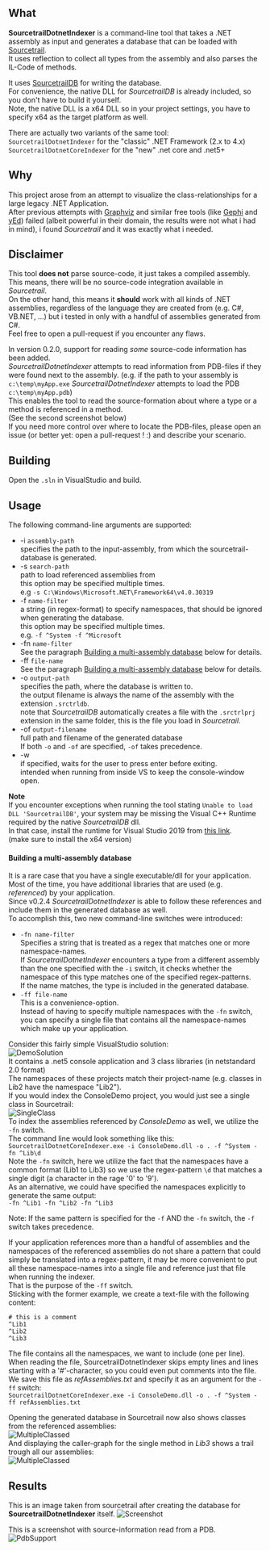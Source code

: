 ﻿What
----
**SourcetrailDotnetIndexer** is a command-line tool that takes a .NET assembly as input and generates a database that can be loaded with [Sourcetrail](https://www.sourcetrail.com/).  
It uses reflection to collect all types from the assembly and also parses the IL-Code of methods.

It uses [SourcetrailDB](https://github.com/CoatiSoftware/SourcetrailDB) for writing the database.  
For convenience, the native DLL for *SourcetrailDB* is already included, so you don't have to build it yourself.  
Note, the native DLL is a x64 DLL so in your project settings, you have to specify x64 as the target platform as well.

There are actually two variants of the same tool:  
`SourcetrailDotnetIndexer` for the "classic" .NET Framework (2.x to 4.x)  
`SourcetrailDotnetCoreIndexer` for the "new" .net core and .net5+

Why
---
This project arose from an attempt to visualize the class-relationships for a large legacy .NET Application.  
After previous attempts with [Graphviz](https://graphviz.org/) and similar free tools (like [Gephi](https://gephi.org/) and [yEd](https://www.yworks.com/products/yed)) failed
(albeit powerful in their domain, the results were not what i had in mind), i found *Sourcetrail* and it was exactly what i needed.

Disclaimer
----------
This tool **does not** parse source-code, it just takes a compiled assembly.  
This means, there will be no source-code integration available in *Sourcetrail*.  
On the other hand, this means it **should** work with all kinds of .NET assemblies, 
regardless of the language they are created from (e.g. C#, VB.NET, ...)
but i tested in only with a handful of assemblies generated from C#.  
Feel free to open a pull-request if you encounter any flaws.

In version 0.2.0, support for reading *some* source-code information has been added.  
*SourcetrailDotnetIndexer* attempts to read information from PDB-files if they were found next to the assembly.
(e.g. if the path to your assembly is `c:\temp\myApp.exe` *SourcetrailDotnetIndexer* attempts to load the PDB `c:\temp\myApp.pdb`)  
This enables the tool to read the source-formation about where a type or a method is referenced in a method.  
(See the second screenshot below)  
If you need more control over where to locate the PDB-files, please open an issue (or better yet: open a pull-request ! :) and describe your scenario.

Building
--------
Open the `.sln` in VisualStudio and build.

Usage
-----
The following command-line arguments are supported:

* -i `assembly-path`   
  specifies the path to the input-assembly, from which the sourcetrail-database is generated.
* -s `search-path`  
  path to load referenced assemblies from   
  this option may be specified multiple times.  
  e.g `-s C:\Windows\Microsoft.NET\Framework64\v4.0.30319`
* -f `name-filter`  
  a string (in regex-format) to specify namespaces, that should be ignored when generating the database.   
  this option may be specified multiple times.   
  e.g. `-f ^System -f ^Microsoft`
* -fn `name-filter`  
  See the paragraph [Building a multi-assembly database](#Building-a-multi-assembly-database) below for details.
* -ff `file-name`  
  See the paragraph [Building a multi-assembly database](#Building-a-multi-assembly-database) below for details.
* -o `output-path`  
  specifies the path, where the database is written to.  
  the output filename is always the name of the assembly with the extension `.srctrldb`.  
  note that *SourcetrailDB* automatically creates a file with the `.srctrlprj` extension in the same folder,
  this is the file you load in *Sourcetrail*.
* -of `output-filename`  
  full path and filename of the generated database  
  If both `-o` and `-of` are specified, `-of` takes precedence.
* -w  
  if specified, waits for the user to press enter before exiting.  
  intended when running from inside VS to keep the console-window open.

**Note**  
If you encounter exceptions when running the tool stating `Unable to load DLL 'SourcetrailDB'`,
your system may be missing the Visual C++ Runtime required by the native *SourcetrailDB* dll.  
In that case, install the runtime for Visual Studio 2019 from [this link](https://support.microsoft.com/en-us/help/2977003/the-latest-supported-visual-c-downloads).  
(make sure to install the x64 version)

#### Building a multi-assembly database
It is a rare case that you have a single executable/dll for your application.  
Most of the time, you have additional libraries that are used (e.g. *referenced*) by your application.  
Since v0.2.4 *SourcetrailDotnetIndexer* is able to follow these references and include them in the generated database as well.  
To accomplish this, two new command-line switches were introduced:
* `-fn name-filter`  
    Specifies a string that is treated as a regex that matches one or more namespace-names.  
    If *SourcetrailDotnetIndexer* encounters a type from a different assembly than the one specified with the `-i` switch,
    it checks whether the namespace of this type matches one of the specified regex-patterns.  
    If the name matches, the type is included in the generated database.
* `-ff file-name`  
  This is a convenience-option.  
  Instead of having to specify multiple namespaces with the `-fn` switch,
  you can specify a single file that contains all the namespace-names which make up your application.

Consider this fairly simple VisualStudio solution:  
![DemoSolution](./DemoSolution.png)  
It contains a .net5 console application and 3 class libraries (in netstandard 2.0 format)  
The namespaces of these projects match their project-name (e.g. classes in Lib2 have the namespace "Lib2").  
If you would index the ConsoleDemo project, you would just see a single class in Sourcetrail:  
![SingleClass](./Demo-st-01.png)  
To index the assemblies referenced by *ConsoleDemo* as well, we utilize the `-fn` switch.  
The command line would look something like this:  
`SourcetrailDotnetCoreIndexer.exe -i ConsoleDemo.dll -o . -f ^System -fn ^Lib\d`  
Note the `-fn` switch, here we utilize the fact that the namespaces have a common format (Lib1 to Lib3) so we use the regex-pattern `\d` that matches a single digit (a character in the rage '0' to '9').  
As an alternative, we could have specified the namespaces explicitly to generate the same output:  
`-fn ^Lib1 -fn ^Lib2 -fn ^Lib3`

Note: If the same pattern is specified for the `-f` AND the `-fn` switch, the `-f` switch takes precedence.

If your application references more than a handful of assemblies and the namespaces of the referenced assemblies do not share a pattern that could simply be translated into a regex-pattern,
it may be more convenient to put all these namespace-names into a single file and reference just that file when running the indexer.  
That is the purpose of the `-ff` switch.  
Sticking with the former example, we create a text-file with the following content:
````
# this is a comment
^Lib1
^Lib2
^Lib3
````
The file contains all the namespaces, we want to include (one per line).  
When reading the file, SourcetrailDotnetIndexer skips empty lines and lines starting with a '#'-character,
so you could even put comments into the file.  
We save this file as *refAssemblies.txt* and specify it as an argument for the `-ff` switch:  
`SourcetrailDotnetCoreIndexer.exe -i ConsoleDemo.dll -o . -f ^System -ff refAssemblies.txt`

Opening the generated database in Sourcetrail now also shows classes from the referenced assemblies:  
![MultipleClassed](./Demo-st-02.png)  
And displaying the caller-graph for the single method in *Lib3* shows a trail trough all our assemblies:  
![MultipleClassed](./Demo-st-03.png)

Results
-------
This is an image taken from sourcetrail after creating the database for **SourcetrailDotnetIndexer** itself.
![Screenshot](./Indexer-Classes.png)

This is a screenshot with source-information read from a PDB.
![PdbSupport](./PdbSupport.png)